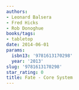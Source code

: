 ```yaml
---
authors:
- Leonard Balsera
- Fred Hicks
- Rob Donoghue
books/tags:
- tabletop
date: 2014-06-01
params:
  isbn13: '9781613170298'
  year: '2013'
slug: '9781613170298'
star_rating: 0
title: Fate - Core System
---
```


<!--more-->